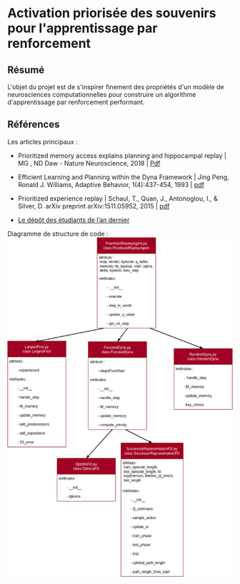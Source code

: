 # Activation priorisée des souvenirs pour l'apprentissage par renforcement
## Résumé 
L'objet du projet est de s'inspirer finement des propriétés d'un modèle de neurosciences computationnelles pour construire un algorithme d'apprentissage par renforcement performant.
## Références
Les articles principaux :
- Prioritized memory access explains planning and hippocampal replay | MG , ND Daw - Nature Neuroscience, 2018 | [Pdf](https://www.biorxiv.org/content/biorxiv/early/2018/05/20/225664.full.pdf)

- Efficient Learning and Planning within the Dyna Framework | Jing Peng, Ronald J. Williams, Adaptive Behavior, 1(4):437-454, 1993 | [pdf](https://citeseerx.ist.psu.edu/document?repid=rep1&type=pdf&doi=c5fc10768d83ba42a360d861eb96d79fec5d52f4)

- Prioritized experience replay | Schaul, T., Quan, J., Antonoglou, I., & Silver, D. arXiv preprint arXiv:1511.05952, 2015 | [pdf](https://arxiv.org/pdf/1511.05952.pdf)

- [Le dépôt des étudiants de l’an dernier](https://github.com/GabyRkt/Prioritized-Memory-Access)


Diagramme de structure de code : 
![](diagramme.png) 